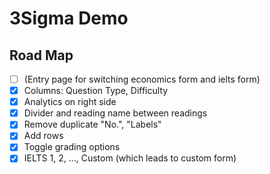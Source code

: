 # 3Sigma Demo

## Road Map

* [ ] (Entry page for switching economics form and ielts form)
* [X] Columns: Question Type, Difficulty
* [X] Analytics on right side
* [X] Divider and reading name between readings
* [X] Remove duplicate "No.", "Labels"
* [X] Add rows
* [X] Toggle grading options
* [X] IELTS 1, 2, ..., Custom (which leads to custom form)
